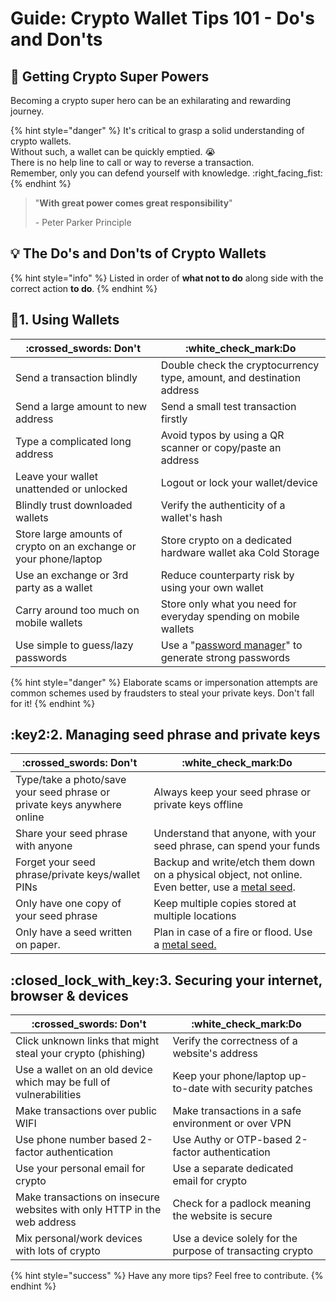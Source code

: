 # Guide: Crypto Wallet Tips 101 - Do's and Don'ts

## :superhero: Getting Crypto Super Powers

Becoming a crypto super hero can be an exhilarating and rewarding journey.

{% hint style="danger" %}
It's critical to grasp a solid understanding of crypto wallets. \
Without such, a wallet can be quickly emptied. :sob: \
There is no help line to call or way to reverse a transaction. \
Remember, only you can defend yourself with knowledge. :right\_facing\_fist:&#x20;
{% endhint %}

> "**With great power comes great responsibility**"&#x20;
>
> \- Peter Parker Principle

## :bulb: The Do's and Don'ts of Crypto Wallets

{% hint style="info" %}
Listed in order of **what not to do** along side with the correct action **to do**.
{% endhint %}

## :compass:1. Using Wallets

| :crossed\_swords: Don't                                           | :white\_check\_mark:Do                                                                                              |
| ----------------------------------------------------------------- | ------------------------------------------------------------------------------------------------------------------- |
| Send a transaction blindly                                        | Double check the cryptocurrency type, amount, and destination address                                               |
| Send a large amount to new address                                | Send a small test transaction firstly                                                                               |
| Type a complicated long address                                   | Avoid typos by using a QR scanner or copy/paste an address                                                          |
| Leave your wallet unattended or unlocked                          | Logout or lock your wallet/device                                                                                   |
| Blindly trust downloaded wallets                                  | Verify the authenticity of a wallet's hash                                                                          |
| Store large amounts of crypto on an exchange or your phone/laptop | Store crypto on a dedicated hardware wallet aka Cold Storage                                                        |
| Use an exchange or 3rd party as a wallet                          | Reduce counterparty risk by using your own wallet                                                                   |
| Carry around too much on mobile wallets                           | Store only what you need for everyday spending on mobile wallets                                                    |
| Use simple to guess/lazy passwords                                | Use a "[password manager](https://learn.shakepay.co/passwords-and-password-managers/)" to generate strong passwords |

{% hint style="danger" %}
Elaborate scams or impersonation attempts are common schemes used by fraudsters to steal your private keys. Don't fall for it!
{% endhint %}

## :key2:2. Managing seed phrase and private keys

| :crossed\_swords: Don't                                                 | :white\_check\_mark:Do                                                                                                                                     |
| ----------------------------------------------------------------------- | ---------------------------------------------------------------------------------------------------------------------------------------------------------- |
| Type/take a photo/save your seed phrase or private keys anywhere online | Always keep your seed phrase or private keys offline                                                                                                       |
| Share your seed phrase with anyone                                      | Understand that anyone, with your seed phrase, can spend your funds                                                                                        |
| Forget your seed phrase/private keys/wallet PINs                        | Backup and write/etch them down on a physical object, not online. Even better, use a [metal seed](https://jlopp.github.io/metal-bitcoin-storage-reviews/). |
| Only have one copy of your seed phrase                                  | Keep multiple copies stored at multiple locations                                                                                                          |
| Only have a seed written on paper.                                      | Plan in case of a fire or flood. Use a [metal seed.](https://jlopp.github.io/metal-bitcoin-storage-reviews/)                                               |

## :closed\_lock\_with\_key:3. Securing your internet, browser & devices

| :crossed\_swords: Don't                                                  | :white\_check\_mark:Do                                    |
| ------------------------------------------------------------------------ | --------------------------------------------------------- |
| Click unknown links that might steal your crypto (phishing)              | Verify the correctness of a website's address             |
| Use a wallet on an old device which may be full of vulnerabilities       | Keep your phone/laptop up-to-date with security patches   |
| Make transactions over public WIFI                                       | Make transactions in a safe environment or over VPN       |
| Use phone number based 2-factor authentication                           | Use Authy or OTP-based 2-factor authentication            |
| Use your personal email for crypto                                       | Use a separate dedicated email for crypto                 |
| Make transactions on insecure websites with only HTTP in the web address | Check for a padlock meaning the website is secure         |
| Mix personal/work devices with lots of crypto                            | Use a device solely for the purpose of transacting crypto |

{% hint style="success" %}
Have any more tips? Feel free to contribute.
{% endhint %}
